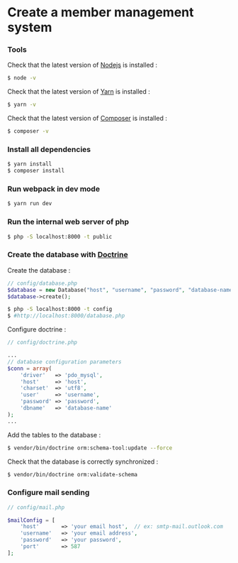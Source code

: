# Create a member management system





### Tools

Check that the latest version of [Nodejs](https://nodejs.org/en/download/) is installed :
```sh
$ node -v
```

Check that the latest version of [Yarn](https://yarnpkg.com/en/docs/install) is installed :
```sh
$ yarn -v
```

Check that the latest version of [Composer](https://getcomposer.org/download/) is installed :
```sh
$ composer -v
```




### Install all dependencies

```sh
$ yarn install
$ composer install
```



### Run webpack in dev mode

```sh
$ yarn run dev
```


### Run the internal web server of php

```sh
$ php -S localhost:8000 -t public
```


### Create the database with [Doctrine](https://www.doctrine-project.org/)

Create the database :
```php
// config/database.php
$database = new Database("host", "username", "password", "database-name");
$database->create();
```
```sh
$ php -S localhost:8000 -t config
$ #http://localhost:8000/database.php
```

Configure doctrine :
```php
// config/doctrine.php

...
// database configuration parameters
$conn = array(
    'driver'   => 'pdo_mysql',
    'host'     => 'host',
    'charset'  => 'utf8',
    'user'     => 'username',
    'password' => 'password',
    'dbname'   => 'database-name'
);
...
```

Add the tables to the database :
```sh
$ vendor/bin/doctrine orm:schema-tool:update --force
```

Check that the database is correctly synchronized :
```sh
$ vendor/bin/doctrine orm:validate-schema
```




### Configure mail sending
```php
// config/mail.php

$mailConfig = [
    'host'       => 'your email host',  // ex: smtp-mail.outlook.com
    'username'   => 'your email address',
    'password'   => 'your password',
    'port'       => 587
];
```